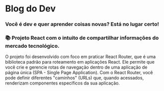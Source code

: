 # Blog do Dev

### Você é dev e quer aprender coisas novas? Está no lugar certo!

### 📚 Projeto React com o intuito de compartilhar informações do mercado tecnológico.

O projeto foi desenvolvido com foco em praticar React Router, que é uma biblioteca padrão para roteamento em aplicações React. Ele permite que você crie e gerencie rotas de navegação dentro de uma aplicação de página única (SPA - Single Page Application). Com o React Router, você pode definir diferentes "caminhos" (URLs) que, quando acessados, renderizam componentes específicos da sua aplicação.
